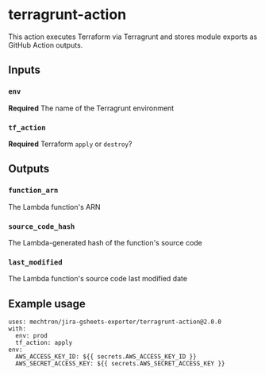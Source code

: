 # terragrunt-action

This action executes Terraform via Terragrunt and stores module exports as GitHub Action outputs.

## Inputs

### `env`

**Required** The name of the Terragrunt environment

### `tf_action`

**Required** Terraform `apply` or `destroy`?

## Outputs

### `function_arn`

The Lambda function's ARN

### `source_code_hash`

The Lambda-generated hash of the function's source code

### `last_modified`

The Lambda function's source code last modified date

## Example usage

```
uses: mechtron/jira-gsheets-exporter/terragrunt-action@2.0.0
with:
  env: prod
  tf_action: apply
env:
  AWS_ACCESS_KEY_ID: ${{ secrets.AWS_ACCESS_KEY_ID }}
  AWS_SECRET_ACCESS_KEY: ${{ secrets.AWS_SECRET_ACCESS_KEY }}
```
